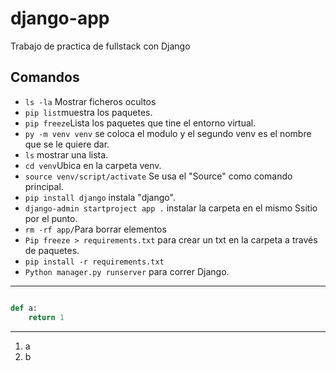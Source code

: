 # django-app

Trabajo de practica de fullstack con Django

## Comandos

- `ls -la` Mostrar ficheros ocultos 
- `pip list`muestra los paquetes.
- `pip freeze`Lista los paquetes que tine el entorno virtual.
- `py -m venv venv` se coloca el modulo y el segundo venv es el nombre que se le quiere dar.
- `ls` mostrar una lista.
- `cd venv`Ubica en la carpeta venv.
- `source venv/script/activate` Se usa el "Source" como comando principal.
- `pip install django` instala "django".
- `django-admin startproject app .` instalar la carpeta en el mismo Ssitio por el punto.
- `rm -rf app/`Para borrar  elementos 
- `Pip freeze > requirements.txt` para crear un txt en la carpeta  a través de paquetes.
- `pip install -r requirements.txt`
- `Python manager.py runserver` para correr Django.

---

```python

def a:
    return 1
```

---

1. a
2. b

